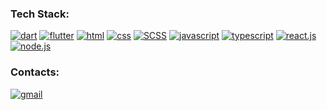 ### Tech Stack:
[<img src='https://img.shields.io/badge/-Dart-161b22?style=for-the-badge&logo=Dart' alt='dart'>](https://github.com/topics/dart) [<img src='https://img.shields.io/badge/-Flutter-161b22?style=for-the-badge&logo=Flutter' alt='flutter'>](https://github.com/topics/flutter) [<img src='https://img.shields.io/badge/-HTML-161b22?style=for-the-badge&logo=html5' alt='html'>](https://github.com/topics/html) [<img src='https://img.shields.io/badge/-CSS-161b22?style=for-the-badge&logo=css3' alt='css'>](https://github.com/topics/css) [<img src='https://img.shields.io/badge/-Scss-161b22?style=for-the-badge&logo=sass' alt='SCSS'>](https://github.com/topics/scss) [<img src='https://img.shields.io/badge/-JavaScript-161b22?style=for-the-badge&logo=JavaScript' alt='javascript'>](https://github.com/topics/javascript) [<img src='https://img.shields.io/badge/-TypeScript-161b22?style=for-the-badge&logo=TypeScript' alt='typescript'>](https://github.com/topics/typescript) [<img src='https://img.shields.io/badge/-React.js-161b22?style=for-the-badge&logo=React' alt='react.js'>](https://github.com/topics/reactjs) [<img src='https://img.shields.io/badge/-Node.JS-161b22?style=for-the-badge&logo=Node.js' alt='node.js'>](https://github.com/topics/nodejs)

### Contacts:
[<img src='https://img.shields.io/badge/-4konstantinovmax@gmail.com-161b22?style=for-the-badge&logo=gmail' alt='gmail'>](mailto:4konstantinovmax@gmail.com)



<!--
**konstantinovmax/konstantinovmax** is a ✨ _special_ ✨ repository because its `README.md` (this file) appears on your GitHub profile.

Here are some ideas to get you started:

- 🔭 I’m currently working on ...
- 🌱 I’m currently learning ...
- 👯 I’m looking to collaborate on ...
- 🤔 I’m looking for help with ...
- 💬 Ask me about ...
- 📫 How to reach me: ...
- 😄 Pronouns: ...
- ⚡ Fun fact: ...
-->
